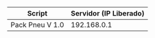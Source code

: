 | Script         | Servidor (IP Liberado) |
|---------------|----------------------|
| Pack Pneu V 1.0 | 192.168.0.1          |
